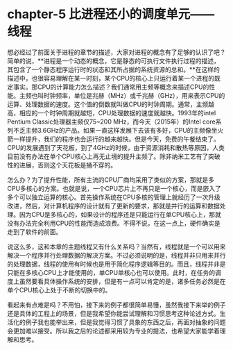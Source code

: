 # chapter-5 比进程还小的调度单元——线程

想必经过了前面关于进程的章节的描述，大家对进程的概念有了足够的认识了吧？简单的说，**进程是一个动态的概念，它是静态的可执行文件执行过程的描述，其包含了一个静态程序运行时的状态和其所占据的系统资源的总和。**在这样的描述中，也很容易理解在某一时刻，某个CPU的核心上只运行着某一个进程的既定事实。那CPU的计算能力怎么描述？我们通常用主频等概念来描述CPU的性能。主频也叫时钟频率，单位是兆赫（MHz）或千兆赫（GHz），用来表示CPU的运算、处理数据的速度。这个值的倒数就叫做CPU的时钟周期。通常，主频越高，相应的一个时钟周期就越短，CPU处理数据的速度就越快。1993年的intel Pentium Classic处理器主频仅75~200 MHz，而今天（2015年）的Intel core系列不乏主频3.6GHz的产品。如果一直这样发展下去该有多好，CPU的主频像坐火箭一样提升，我们的程序也会运行的越来越快。但是今天，免费的午餐结束了。CPU的发展遇到了天花板，到了4GHz的时候，由于资源消耗和散热等原因，人类目前没有办法在单个CPU核心上再无止境的提升主频了。除非纳米工艺有了突破性的进展，否则这个天花板是捅不穿的。

怎么办？为了提升性能，所有主流的CPU厂商均采用了类似的方案，那就是多CPU多核心的方案。也就是说，一个CPU芯片上不再只是一个核心，而是嵌入了多个可以独立运算的核心。首先操作系统在CPU多核的管理上就经历了一次升级改进，然后，对计算机程序的设计就有了更新的要求，那就是并行的运算和数据处理。因为CPU是多核心的，如果设计的程序还是只能运行在单CPU核心上，那就没有办法完全利用CPU的性能而造成浪费。不得不说，在这一点上，硬件确实是走到了软件的前面。

说这么多，这和本章的主题线程又有什么关系吗？当然有，线程就是一个可以用来解决一个程序并行处理数据的解决方案。不过必须说明的是，线程并非只用来并行的处理数据，线程的使用有时候也是用于简化程序逻辑等目的。而且，线程并非是只能在多核心CPU上才能使用的，单CPU单核心也可以使用。此时，在任务的调度上虽然要看具体操作系统的安排，但是有一点可以肯定的是，诸多任务必然是在单个CPU核心上处于不断的切换中的。

看起来有点难是吗？不用怕，接下来的例子都很简单易懂，虽然我接下来举的例子还是具体的工程上的场景，但是我希望你能尝试理解和习惯思考这种论述方式。生活化的例子我也能举出来，但是我觉得习惯了具象的东西之后，再面对抽象的问题会更加难以接受。所以我之后的论述都采用较为专业的提法，也希望大家能学着理解和思考。